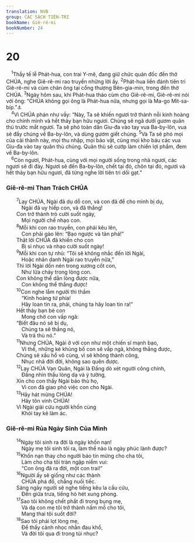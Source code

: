 ```yaml
---
translation: NVB
group: CÁC SÁCH TIÊN-TRI
bookName: Giê-rê-mi 
bookNumber: 24
---
```


<div class="title"><h1>20</h1></div>
<span class="verse gie_20_1"> <sup>1</sup>Thầy tế lễ Phát-hua, con trai Y-mê, đang giữ chức quản đốc đền thờ CHÚA, nghe Giê-rê-mi rao truyền những lời ấy. </span>
<span class="verse gie_20_2"><sup>2</sup>Phát-hua liền đánh tiên tri Giê-rê-mi và cùm chân ông tại cổng thượng Bên-gia-min, trong đền thờ CHÚA. </span>
<span class="verse gie_20_3"><sup>3</sup>Ngày hôm sau, khi Phát-hua tháo cùm cho Giê-rê-mi, Giê-rê-mi nói với ông: “CHÚA không gọi ông là Phát-hua nữa, nhưng gọi là Ma-go Mít-sa-bíp.”<a data-toggle="tooltip" data-placement="bottom" title="Phát-hua là tên gốc Ai-cập, nhưng đọc trại theo Aramaic có nghĩa là ‘thành công về mọi mặt/sai quả mọi nơi.’ Trong Hy-bá, ma-go là ‘kinh hoàng,’ và Mít-sa-bíp là ‘mọi bề/tứ phía.’">⚓</a><br/></span>
<span class="verse gie_20_4"> <sup>4</sup>Vì CHÚA phán như vầy: “Này, Ta sẽ khiến ngươi trở thành nỗi kinh hoàng cho chính mình và hết thảy bạn hữu ngươi. Chúng sẽ ngã dưới gươm quân thù trước mắt ngươi. Ta sẽ phó toàn dân Giu-đa vào tay vua Ba-by-lôn, vua sẽ đầy chúng về Ba-by-lôn, và dùng gươm giết chúng. </span>
<span class="verse gie_20_5"><sup>5</sup>Và Ta sẽ phó mọi của cải thành này, mọi thu nhập, mọi bảo vật, cùng mọi kho báu các vua Giu-đa vào tay quân thù chúng. Quân thù sẽ cướp làm chiến lợi phẩm, đem về Ba-by-lôn. <br/></span>
<span class="verse gie_20_6"> <sup>6</sup>Còn ngươi, Phát-hua, cùng với mọi người sống trong nhà ngươi, các ngươi sẽ đi đày. Ngươi sẽ đến Ba-by-lôn, chết tại đó, chôn tại đó, ngươi và hết thảy bạn hữu ngươi, đã từng nghe lời tiên tri dối gạt.” <br/></span>
<div class="title"><h3>Giê-rê-mi Than Trách CHÚA </h3></div>
<span class="verse gie_20_7">  <sup>7</sup>Lạy CHÚA, Ngài đã dụ dỗ con, và con đã để cho mình bị dụ, <br/>   Ngài đã uy hiếp con, và đã thắng! <br/>  Con trở thành trò cười suốt ngày, <br/>   Mọi người chế nhạo con. <br/></span>
<span class="verse gie_20_8">  <sup>8</sup>Mỗi khi con rao truyền, con phải kêu lên, <br/>   Con phải gào lên: “Bạo ngược và tàn phá!” <br/>  Thật lời CHÚA đã khiến cho con <br/>   Bị sỉ nhục và nhạo cười suốt ngày! <br/></span>
<span class="verse gie_20_9">  <sup>9</sup>Mỗi khi con tự nhủ: “Tôi sẽ không nhắc đến lời Ngài, <br/>   Hoặc nhân danh Ngài rao truyền nữa,” <br/>  Thì lời Ngài dồn nén trong xương cốt con, <br/>   Như lửa cháy trong lòng con. <br/>  Con không thể dằn lòng được nữa, <br/>   Con không thể thắng được! <br/></span>
<span class="verse gie_20_10">  <sup>10</sup>Con nghe lắm người thì thầm <br/>   “Kinh hoàng tứ phía! <br/>   Hãy loan tin ra, phải, chúng ta hãy loan tin ra!” <br/>  Hết thảy bạn bè con <br/>   Mong chờ con vấp ngã: <br/>  “Biết đâu nó sẽ bị dụ, <br/>   Chúng ta sẽ thắng nó, <br/>   Và trả thù nó.” <br/></span>
<span class="verse gie_20_11">  <sup>11</sup>Nhưng CHÚA, Ngài ở với con như một chiến sĩ mạnh bạo, <br/>   Vì thế, những kẻ khủng bố con sẽ vấp ngã, không thắng được, <br/>  Chúng sẽ xấu hổ vô cùng, vì sẽ không thành công, <br/>   Nhục nhã đời đời, không sao quên được. <br/></span>
<span class="verse gie_20_12">  <sup>12</sup>Lạy CHÚA Vạn Quân, Ngài là Đấng dò xét người công chính, <br/>   Đấng nhìn thấu lòng dạ và ý tưởng, <br/>  Xin cho con thấy Ngài báo thù họ, <br/>   Vì con đã giao phó việc con cho Ngài. <br/></span>
<span class="verse gie_20_13">  <sup>13</sup>Hãy hát mừng CHÚA! <br/>   Hãy tôn vinh CHÚA! <br/>  Vì Ngài giải cứu người khốn cùng <br/>   Khỏi tay kẻ làm ác. <br/></span>
<div class="title"><h3>Giê-rê-mi Rủa Ngày Sinh Của Mình </h3></div>
<span class="verse gie_20_14">  <sup>14</sup>Ngày tôi sinh ra đời là ngày khốn nạn! <br/>   Ngày mẹ tôi sinh tôi ra, làm thể nào là ngày phúc lành được? <br/></span>
<span class="verse gie_20_15">  <sup>15</sup>Khốn nạn thay cho người báo tin mừng cho cha tôi, <br/>   Làm cho cha tôi tràn ngập niềm vui: <br/>   “Con ông đã ra đời, một con trai!” <br/></span>
<span class="verse gie_20_16">  <sup>16</sup>Người ấy sẽ giống như các thành <br/>   CHÚA phá đổ, chẳng nuối tiếc. <br/>  Sáng ngày người sẽ nghe tiếng kêu la cầu cứu, <br/>   Đến giữa trưa, tiếng hò hét xung phong. <br/></span>
<span class="verse gie_20_17">  <sup>17</sup>Sao tôi không chết phắt đi trong bụng mẹ, <br/>   Và dạ con mẹ tôi trở thành nấm mồ cho tôi, <br/>   Mang thai tôi suốt đời? <br/></span>
<span class="verse gie_20_18">  <sup>18</sup>Sao tôi phải lọt lòng mẹ, <br/>   Để thấy cảnh nhọc nhằn đau khổ, <br/>   Và đời tôi qua đi trong tủi nhục? <br/></span>
